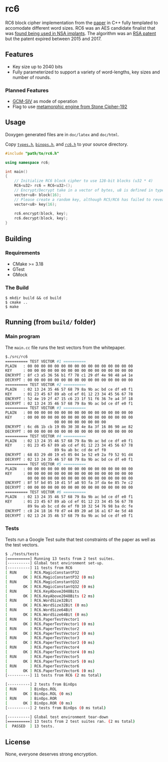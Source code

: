 # rc6

RC6 block cipher implementation from the [paper](doc/586cc5d356330aef8a868aaa6c9bee493796.pdf) in C++ fully templated to accomodate different word sizes. RC6 was an AES candidate finalist that was [found being used in NSA implants](https://en.wikipedia.org/wiki/RC6#Possible_use_in_NSA_%22implants%22). The algorithm was an [RSA patent](https://patents.google.com/patent/US5835600A/en) but the patent expired between 2015 and 2017.

## Features

* Key size up to 2040 bits
* Fully parameterized to support a variety of word-lengths, key sizes and number of rounds.

### Planned Features

* [GCM-SIV](doc/rfc8452.pdf) as mode of operation
* Flag to use [metamorphic engine from Stone Cipher-192](doc/091101.pdf)

## Usage

Doxygen generated files are in `doc/latex` and `doc/html`.

Copy [`types.h`](src/types.h), [`binops.h`](src/binops.h), and [`rc6.h`](src/rc6.h) to your source directory.

```cpp
#include "path/to/rc6.h"

using namespace rc6;

int main()
{
    // Initialize RC6 block cipher to use 128-bit blocks (u32 * 4)
    RC6<u32> rc6 = RC6<u32>();
    // Encrypt/Decrypt take in a vector of bytes, u8 is defined in types.h
    vector<u8> block(16);
    // Please create a random key, although RC5/RC6 has failed to reveal weakness in key-setup
    vector<u8> key(16);
    
    rc6.encrypt(block, key);
    rc6.decrypt(block, key);
}
```

## Building

### Requirements

* CMake >= 3.18
* GTest
* GMock

### The Build

```
$ mkdir build && cd build
$ cmake ..
$ make
```

## Running (from `build/` folder)

### Main program

The `main.cc` file runs the test vectors from the whitepaper.

```bash
$./src/rc6
========== TEST VECTOR #1 ==========
PLAIN   : 00 00 00 00 00 00 00 00 00 00 00 00 00 00 00 00
KEY     : 00 00 00 00 00 00 00 00 00 00 00 00 00 00 00 00
ENCRYPT : 8f c3 a5 36 56 b1 f7 78 c1 29 df 4e 98 48 a4 1e
DECRYPT : 00 00 00 00 00 00 00 00 00 00 00 00 00 00 00 00
========== TEST VECTOR #2 ==========
PLAIN   : 02 13 24 35 46 57 68 79 8a 9b ac bd ce df e0 f1
KEY     : 01 23 45 67 89 ab cd ef 01 12 23 34 45 56 67 78
ENCRYPT : 52 4e 19 2f 47 15 c6 23 1f 51 f6 36 7e a4 3f 18
DECRYPT : 02 13 24 35 46 57 68 79 8a 9b ac bd ce df e0 f1
========== TEST VECTOR #3 ==========
PLAIN   : 00 00 00 00 00 00 00 00 00 00 00 00 00 00 00 00
KEY     : 00 00 00 00 00 00 00 00 00 00 00 00 00 00 00 00
                      00 00 00 00 00 00 00 00
ENCRYPT : 6c d6 1b cb 19 0b 30 38 4e 8a 3f 16 86 90 ae 82
DECRYPT : 00 00 00 00 00 00 00 00 00 00 00 00 00 00 00 00
========== TEST VECTOR #4 ==========
PLAIN   : 02 13 24 35 46 57 68 79 8a 9b ac bd ce df e0 f1
KEY     : 01 23 45 67 89 ab cd ef 01 12 23 34 45 56 67 78
                      89 9a ab bc cd de ef f0
ENCRYPT : 68 83 29 d0 19 e5 05 04 1e 52 e9 2a f9 52 91 d4
DECRYPT : 02 13 24 35 46 57 68 79 8a 9b ac bd ce df e0 f1
========== TEST VECTOR #5 ==========
PLAIN   : 00 00 00 00 00 00 00 00 00 00 00 00 00 00 00 00
KEY     : 00 00 00 00 00 00 00 00 00 00 00 00 00 00 00 00
          00 00 00 00 00 00 00 00 00 00 00 00 00 00 00 00
ENCRYPT : 8f 5f bd 05 10 d1 5f a8 93 fa 3f da 6e 85 7e c2
DECRYPT : 00 00 00 00 00 00 00 00 00 00 00 00 00 00 00 00
========== TEST VECTOR #6 ==========
PLAIN   : 02 13 24 35 46 57 68 79 8a 9b ac bd ce df e0 f1
KEY     : 01 23 45 67 89 ab cd ef 01 12 23 34 45 56 67 78
          89 9a ab bc cd de ef f0 10 32 54 76 98 ba dc fe
ENCRYPT : c8 24 18 16 f0 d7 e4 89 20 ad 16 a1 67 4e 5d 48
DECRYPT : 02 13 24 35 46 57 68 79 8a 9b ac bd ce df e0 f1
```
### Tests

Tests run a Google Test suite that test constraints of the paper as well as the test vectors.

```bash
$ ./tests/tests
[==========] Running 13 tests from 2 test suites.
[----------] Global test environment set-up.
[----------] 11 tests from RC6
[ RUN      ] RC6.MagicConstantP32
[       OK ] RC6.MagicConstantP32 (0 ms)
[ RUN      ] RC6.MagicConstantQ32
[       OK ] RC6.MagicConstantQ32 (0 ms)
[ RUN      ] RC6.KeyAbove2048Bits
[       OK ] RC6.KeyAbove2048Bits (2 ms)
[ RUN      ] RC6.WordSize32Bit
[       OK ] RC6.WordSize32Bit (0 ms)
[ RUN      ] RC6.WordSize64Bit
[       OK ] RC6.WordSize64Bit (0 ms)
[ RUN      ] RC6.PaperTestVector1
[       OK ] RC6.PaperTestVector1 (0 ms)
[ RUN      ] RC6.PaperTestVector2
[       OK ] RC6.PaperTestVector2 (0 ms)
[ RUN      ] RC6.PaperTestVector3
[       OK ] RC6.PaperTestVector3 (0 ms)
[ RUN      ] RC6.PaperTestVector4
[       OK ] RC6.PaperTestVector4 (0 ms)
[ RUN      ] RC6.PaperTestVector5
[       OK ] RC6.PaperTestVector5 (0 ms)
[ RUN      ] RC6.PaperTestVector6
[       OK ] RC6.PaperTestVector6 (0 ms)
[----------] 11 tests from RC6 (2 ms total)

[----------] 2 tests from BinOps
[ RUN      ] BinOps.ROL
[       OK ] BinOps.ROL (0 ms)
[ RUN      ] BinOps.ROR
[       OK ] BinOps.ROR (0 ms)
[----------] 2 tests from BinOps (0 ms total)

[----------] Global test environment tear-down
[==========] 13 tests from 2 test suites ran. (2 ms total)
[  PASSED  ] 13 tests.
```

## License

None, everyone deserves strong encryption.
